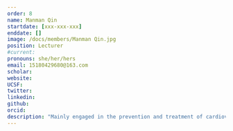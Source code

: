 ```yaml
---
order: 8
name: Manman Qin
startdate: [xxx-xxx-xxx]
enddate: []
image: /docs/members/Manman Qin.jpg
position: Lecturer 
#current:
pronouns: she/her/hers
email: 15180429680@163.com
scholar: 
website:
UCSF:
twitter: 
linkedin:
github:
orcid: 
description: "Mainly engaged in the prevention and treatment of cardiovascular diseases by traditional Chinese medicine and the metabonomics analysis of biological samples based on EESI-MS. Additionally, She presided over 8 projects at the provincial and university levels and published 29 papers and one textbook, 18 of which are SCI and Peking University Chinese core articles. Moreover, she won the first prize of Jiangxi Medical Science and Technology Award, the Outstanding Poster Award of BCEIA International Conference, and the first prize for Young Teachers Competition of Jiangxi University of Chinese Medicine. Guided students to win 1 national bronze award in innovation and entrepreneurship competition, 1 provincial gold award, 1 silver award, 2 bronze awards, and 3 university level awards."
---
```

